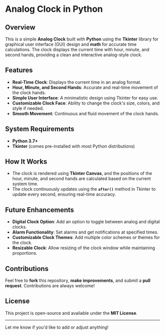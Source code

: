 # Analog Clock in Python  

## Overview  
This is a simple **Analog Clock** built with **Python** using the **Tkinter** library for graphical user interface (GUI) design and **math** for accurate time calculations. The clock displays the current time with hour, minute, and second hands, providing a clean and interactive analog-style clock.  

## Features  
- **Real-Time Clock**: Displays the current time in an analog format.  
- **Hour, Minute, and Second Hands**: Accurate and real-time movement of the clock hands.  
- **Simple User Interface**: A minimalistic design using Tkinter for easy use.  
- **Customizable Clock Face**: Ability to change the clock's size, colors, and style if needed.  
- **Smooth Movement**: Continuous and fluid movement of the clock hands.  

## System Requirements  
- **Python 3.7+**  
- **Tkinter** (comes pre-installed with most Python distributions)  

## How It Works  
- The clock is rendered using **Tkinter Canvas**, and the positions of the hour, minute, and second hands are calculated based on the current system time.  
- The clock continuously updates using the **`after()`** method in Tkinter to update every second, ensuring real-time accuracy.  

## Future Enhancements  
- **Digital Clock Option**: Add an option to toggle between analog and digital clocks.  
- **Alarm Functionality**: Set alarms and get notifications at specified times.  
- **Customizable Clock Themes**: Add multiple color schemes or themes for the clock.  
- **Resizable Clock**: Allow resizing of the clock window while maintaining proportions.

## Contributions  
Feel free to **fork** this repository, **make improvements**, and submit a **pull request**. Contributions are always welcome!  

## License  
This project is open-source and available under the **MIT License**.  

---

Let me know if you'd like to add or adjust anything!
